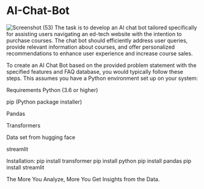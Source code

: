 # AI-Chat-Bot
![Screenshot (53)](https://github.com/culexculex/AI-Chat-Bot/assets/45868768/8bedc9d9-8c59-4bcb-b542-e7209a17d672)
The task is to develop an AI chat bot tailored specifically for assisting users navigating an ed-tech website with the intention to purchase courses. The chat bot should efficiently address user queries, provide relevant information about courses, and offer personalized recommendations to enhance user experience and increase course sales.

To create an AI Chat Bot based on the provided problem statement with the specified features and FAQ database, you would typically follow these steps. This assumes you have a Python environment set up on your system:

Requirements
Python (3.6 or higher)

pip (Python package installer)

Pandas

Transformers

Data set from hugging face

streamlit

Installation:
pip install transformer
pip install python
pip install pandas
pip install streamlit

The More You Analyze, More You Get Insights from the Data.



